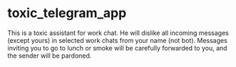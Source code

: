 # toxic_telegram_app

This is a toxic assistant for work chat. He will dislike all incoming messages (except yours) in selected work chats from your name (not bot). Messages inviting you to go to lunch or smoke will be carefully forwarded to you, and the sender will be pardoned.
